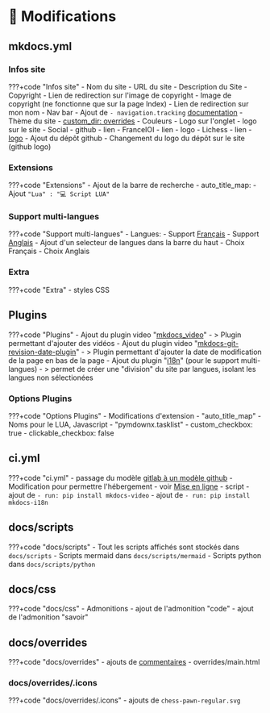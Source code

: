 # 🔨 Modifications

## mkdocs.yml

### Infos site

???+code "Infos site"
    - Nom du site
    - URL du site
    - Description du Site
    - Copyright
        - Lien de redirection sur l'image de copyright
        - Image de copyright (ne fonctionne que sur la page Index)
        - Lien de redirection sur mon nom
    - Nav bar
        - Ajout de `- navigation.tracking` [documentation](https://squidfunk.github.io/mkdocs-material/setup/setting-up-navigation/#anchor-tracking)
    - Thème du site 
        - [custom_dir: overrides](modifications.fr.md#docsoverrides)
        - Couleurs
        - Logo sur l'onglet
        - logo sur le site
    - Social
        - github
            - lien
        - FranceIOI
            - lien
            - logo
        - Lichess
            - lien
            - [logo](https://fontawesome.com/icons/chess-pawn?s=solid)
    - Ajout du dépôt github
        - Changement du logo du dépôt sur le site (github logo)

### Extensions
???+code "Extensions"
    - Ajout de la barre de recherche
    - auto_title_map:
        - Ajout `"Lua" : "💻 Script LUA"`

### Support multi-langues
???+code "Support multi-langues"
    - Langues:
        - Support [Français](index.md)
        - Support [Anglais](index.en.md)
    - Ajout d'un selecteur de langues dans la barre du haut
        - Choix Français
        - Choix Anglais

### Extra
???+code "Extra"
    - styles CSS

## Plugins

???+code "Plugins"
    - Ajout du plugin video "[mkdocs_video](https://github.com/soulless-viewer/mkdocs-video)"
        - > Plugin permettant d'ajouter des vidéos
    - Ajout du plugin video "[mkdocs-git-revision-date-plugin](https://github.com/zhaoterryy/mkdocs-git-revision-date-plugin)"
        - > Plugin permettant d'ajouter la date de modification de la page en bas de la page
    - Ajout du plugin "[i18n](https://pypi.org/project/mkdocs-i18n/)" (pour le support multi-langues)
        - > permet de créer une "division" du site par langues, isolant les langues non sélectionées


### Options Plugins

???+code "Options Plugins"
    - Modifications d'extension 
        - "auto_title_map"
            - Noms pour le LUA, Javascript
        - "pymdownx.tasklist"
        - custom_checkbox:    true
        - clickable_checkbox: false

## ci.yml

???+code "ci.yml"
    - passage du modèle [gitlab à un modèle github](https://squidfunk.github.io/mkdocs-material/publishing-your-site/#with-github-actions)
    - Modification pour permettre l'hébergement
        - voir [Mise en ligne](mise_en_ligne.fr.md)
    - script
        - ajout de ```- run: pip install mkdocs-video```
        - ajout de ```- run: pip install mkdocs-i18n```

## docs/scripts

???+code "docs/scripts"
    - Tout les scripts affichés sont stockés dans ```docs/scripts```
        - Scripts mermaid dans ```docs/scripts/mermaid```
        - Scripts python dans ```docs/scripts/python```

## docs/css

???+code "docs/css"
    - Admonitions
        - ajout de l'admonition "code"
        - ajout de l'admonition "savoir"

## docs/overrides

???+code "docs/overrides"
    - ajouts de [commentaires](https://squidfunk.github.io/mkdocs-material/setup/adding-a-comment-system/)
        - overrides/main.html

### docs/overrides/.icons

???+code "docs/overrides/.icons"
    - ajouts de `chess-pawn-regular.svg`